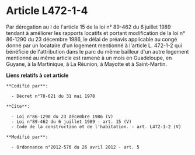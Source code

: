# Article L472-1-4

Par dérogation au I de l'article 15 de la loi n° 89-462 du 6 juillet 1989 tendant à améliorer les rapports locatifs et
portant modification de la loi n° 86-1290 du 23 décembre 1986, le délai de préavis applicable au congé donné par un locataire
d'un logement mentionné à l'article L. 472-1-2 qui bénéficie de l'attribution dans le parc du même bailleur d'un autre
logement mentionné au même article est ramené à un mois en Guadeloupe, en Guyane, à la Martinique, à La Réunion, à Mayotte et
à Saint-Martin.

**Liens relatifs à cet article**

	**Codifié par**:

	  - Décret n°78-621 du 31 mai 1978

	**Cite**:

	  - Loi n°86-1290 du 23 décembre 1986 (V)
	  - Loi n°89-462 du 6 juillet 1989 - art. 15 (V)
	  - Code de la construction et de l'habitation. - art. L472-1-2 (V)

	**Modifié par**:

	  - Ordonnance n°2012-576 du 26 avril 2012 - art. 5
